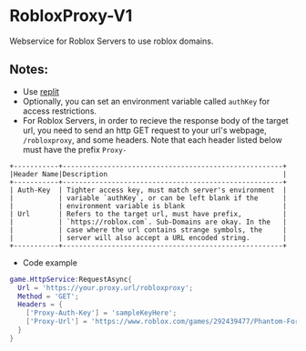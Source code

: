 # RobloxProxy-V1
Webservice for Roblox Servers to use roblox domains.
## Notes: 
 - Use [replit](https://replit.com)
 - Optionally, you can set an environment variable called `authKey` for access restrictions.
 - For Roblox Servers, in order to recieve the response body of the target url, you need to send an http GET request to your url's webpage, `/robloxproxy`, and some headers. Note that each header listed below must have the prefix `Proxy-`
```
+-----------+------------------------------------------------------+
|Header Name|Description                                           |
+-----------+------------------------------------------------------+
| Auth-Key  | Tighter access key, must match server's environment  |
|           | variable `authKey`, or can be left blank if the      |
|           | environment variable is blank                        |
| Url       | Refers to the target url, must have prefix,          |
|           | `https://roblox.com`. Sub-Domains are okay. In the   |
|           | case where the url contains strange symbols, the     |
|           | server will also accept a URL encoded string.        |
+-----------+------------------------------------------------------+
```
   - Code example
```lua
game.HttpService:RequestAsync{
  Url = 'https://your.proxy.url/robloxproxy';
  Method = 'GET';
  Headers = {
    ['Proxy-Auth-Key'] = 'sampleKeyHere';
    ['Proxy-Url'] = 'https://www.roblox.com/games/292439477/Phantom-Forces'
  }
}
```